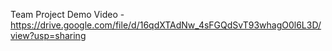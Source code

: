Team Project Demo Video - https://drive.google.com/file/d/16qdXTAdNw_4sFGQdSvT93whagO0l6L3D/view?usp=sharing
